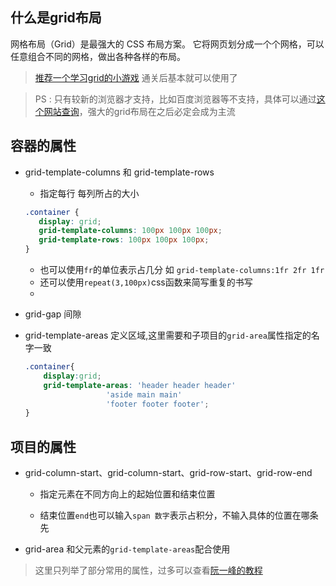 ## 什么是grid布局
网格布局（Grid）是最强大的 CSS 布局方案。
它将网页划分成一个个网格，可以任意组合不同的网格，做出各种各样的布局。
> [推荐一个学习grid的小游戏](https://cssgridgarden.com/#zh-cn) 通关后基本就可以使用了

> PS : 只有较新的浏览器才支持，比如百度浏览器等不支持，具体可以通过[这个网站查询](https://caniuse.com/#search=grid)，强大的grid布局在之后必定会成为主流


## 容器的属性
* grid-template-columns 和 grid-template-rows 
    * 指定每行 每列所占的大小
     ```css
    .container {
        display: grid;
        grid-template-columns: 100px 100px 100px;
        grid-template-rows: 100px 100px 100px;
    }
    ```
    * 也可以使用`fr`的单位表示占几分 如 `grid-template-columns:1fr 2fr 1fr`
    * 还可以使用`repeat(3,100px)`css函数来简写重复的书写
    * 

* grid-gap 间隙
* grid-template-areas 定义区域,这里需要和子项目的`grid-area`属性指定的名字一致
     ```css
     .container{
         display:grid;
         grid-template-areas: 'header header header'
                       'aside main main'
                       'footer footer footer';
     }
     ```

## 项目的属性
* grid-column-start、grid-column-start、grid-row-start、grid-row-end
    * 指定元素在不同方向上的起始位置和结束位置
    
    * 结束位置`end`也可以输入`span 数字`表示占积分，不输入具体的位置在哪条先

* grid-area 和父元素的`grid-template-areas`配合使用

> 这里只列举了部分常用的属性，过多可以查看[阮一峰的教程](https://www.ruanyifeng.com/blog/2019/03/grid-layout-tutorial.html)
